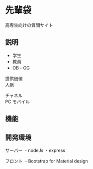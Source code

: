 # 先輩袋
高専生向けの質問サイト  

## 説明 
- 学生
- 教員
- OB・OG
    
提供価値  
    	人脈  
    
チャネル  
    	PC
    	モバイル

## 機能


## 開発環境
サーバー
	・nodeJs
	・express  
	
フロント
  	・Bootstrap for Material design

